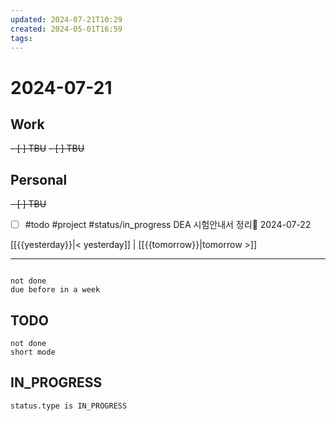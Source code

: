 ```yaml
---
updated: 2024-07-21T10:29
created: 2024-05-01T16:59
tags: 
---
```


# 2024-07-21  

## Work

<del>- [ ] TBU</del>
<del>- [ ] TBU  </del>

## Personal

<del>- [ ] TBU</del>
- [ ] #todo #project #status/in_progress DEA 시험안내서 정리📅 2024-07-22 

  
  
[[{{yesterday}}|< yesterday]] | [[{{tomorrow}}|tomorrow >]]  
  
---  

```tasks

not done
due before in a week
```



## TODO
```tasks  
not done  
short mode  
```

## IN_PROGRESS
```tasks  
status.type is IN_PROGRESS
```

